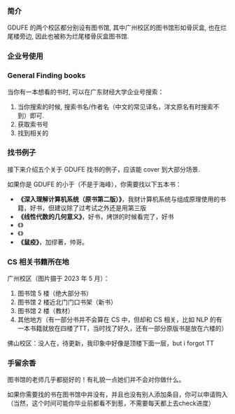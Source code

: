 ### 简介

GDUFE 的两个校区都分别设有图书馆, 其中广州校区的图书馆形如骨灰盒, 也在烂尾楼旁边, 因此也被称为烂尾楼骨灰盒图书馆.

### 企业号使用



### General Finding books

当你有一本想看的书时, 可以在广东财经大学企业号搜索：

1. 当你搜索的时候, 搜索书名/作者名（中文的常见译名，洋文原名有时搜索不到）即可.
2. 获取索书号
3. 找到相关的

### 找书例子

接下来介绍五个关于 GDUFE 找书的例子，应该能 cover 到大部分场景.

如果你是 GDUFE 的小于（不是于海峰），你需要找以下五本书：

- **《深入理解计算机系统（原书第二版）》**，我财计算机系统与组成原理使用的书籍，好书，但建议除了过考试之外还是用第三版
- **《线性代数的几何意义》**，好书，烤饼的时候看完了，好书
- 《》
- 《》
- **《鼠疫》**，加缪著，帅哥。

### CS 相关书籍所在地

广州校区（图片摄于 2023 年 5 月）：

1. 图书馆 5 楼（绝大部分书）
2. 图书馆 2 楼近北门门口书架（新书）
3. 图书馆 2 楼（教材）
4. 其他地方（有一部分书并不会算在 CS 中，但却和 CS 相关，比如 NLP 的有一本书籍就放在四楼了TT，当时找了好久，还有一部分原版书是放在六楼的）

佛山校区：没人在，待更新，我印象中好像是顶楼下面一层，but i forgot TT

### 手留余香

图书馆的老师几乎都挺好的！有礼貌一点她们并不会对你做什么。

如果你需要找的书在图书馆中并没有，并且也没有别人添加条目，你可以申请购入（当然，这个时间可能你毕业前都看不到惹，不需要每天都上去check进度）